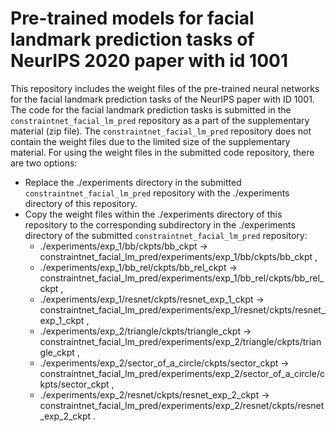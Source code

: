 # Pre-trained models for facial landmark prediction tasks of NeurIPS 2020 paper with id 1001

This repository includes the weight files of the pre-trained neural networks for the facial landmark prediction tasks of the NeurIPS paper with ID 1001. The code for the facial landmark prediction tasks is submitted in the `constraintnet_facial_lm_pred` repository as a part of the supplementary material (zip file). The `constraintnet_facial_lm_pred` repository does not contain the weight files due to the limited size of the supplementary material. For
using the weight files in the submitted code repository, there are two options:

* Replace the ./experiments directory in the submitted `constraintnet_facial_lm_pred` repository with the
  ./experiments directory of this repository.
* Copy the weight files within the ./experiments directory of this repository to
  the corresponding subdirectory in the ./experiments directory of the
submitted `constraintnet_facial_lm_pred` repository:
  * ./experiments/exp_1/bb/ckpts/bb_ckpt -> constraintnet_facial_lm_pred/experiments/exp_1/bb/ckpts/bb_ckpt ,
  * ./experiments/exp_1/bb_rel/ckpts/bb_rel_ckpt -> constraintnet_facial_lm_pred/experiments/exp_1/bb_rel/ckpts/bb_rel_ckpt ,
  * ./experiments/exp_1/resnet/ckpts/resnet_exp_1_ckpt -> constraintnet_facial_lm_pred/experiments/exp_1/resnet/ckpts/resnet_exp_1_ckpt ,
  * ./experiments/exp_2/triangle/ckpts/triangle_ckpt -> constraintnet_facial_lm_pred/experiments/exp_2/triangle/ckpts/triangle_ckpt ,
  * ./experiments/exp_2/sector_of_a_circle/ckpts/sector_ckpt -> constraintnet_facial_lm_pred/experiments/exp_2/sector_of_a_circle/ckpts/sector_ckpt ,
  *  ./experiments/exp_2/resnet/ckpts/resnet_exp_2_ckpt -> constraintnet_facial_lm_pred/experiments/exp_2/resnet/ckpts/resnet_exp_2_ckpt .




